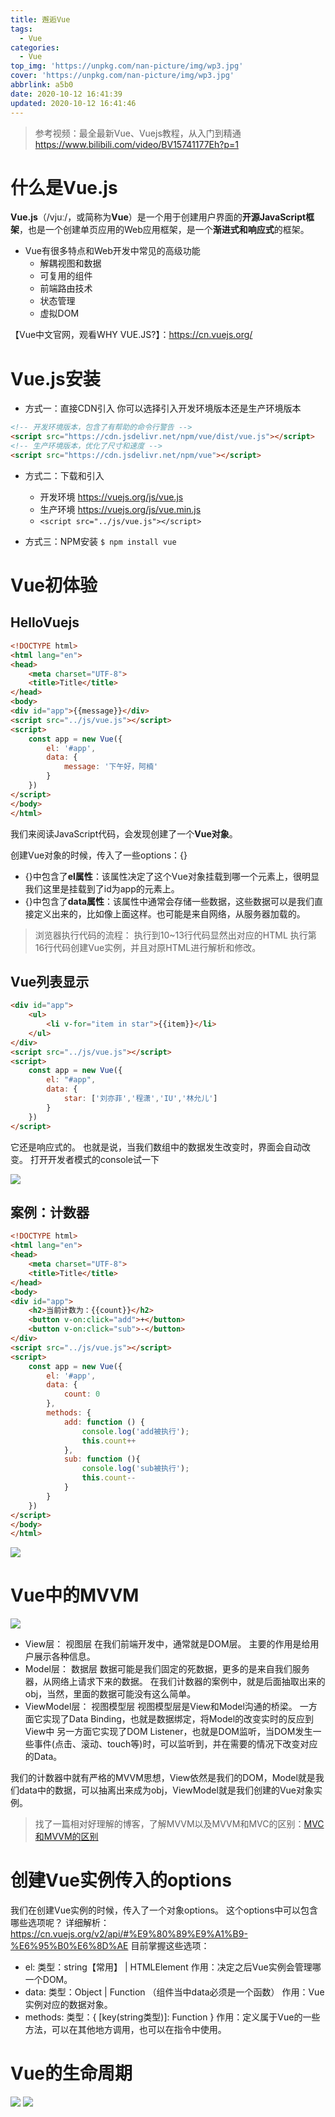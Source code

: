 ```yaml
---
title: 邂逅Vue
tags:
  - Vue
categories:
  - Vue
top_img: 'https://unpkg.com/nan-picture/img/wp3.jpg'
cover: 'https://unpkg.com/nan-picture/img/wp3.jpg'
abbrlink: a5b0
date: 2020-10-12 16:41:39
updated: 2020-10-12 16:41:46
---
```


>参考视频：最全最新Vue、Vuejs教程，从入门到精通 https://www.bilibili.com/video/BV15741177Eh?p=1

# 什么是Vue.js

**Vue.js**（/vjuː/，或简称为**Vue**）是一个用于创建用户界面的**开源JavaScript框架**，也是一个创建单页应用的Web应用框架，是一个**渐进式和响应式**的框架。

- Vue有很多特点和Web开发中常见的高级功能
  - 解耦视图和数据
  - 可复用的组件
  - 前端路由技术
  - 状态管理
  - 虚拟DOM

【Vue中文官网，观看WHY VUE.JS?】：https://cn.vuejs.org/



# Vue.js安装

- 方式一：直接CDN引入
  你可以选择引入开发环境版本还是生产环境版本

```html
<!-- 开发环境版本，包含了有帮助的命令行警告 --> 
<script src="https://cdn.jsdelivr.net/npm/vue/dist/vue.js"></script>
<!-- 生产环境版本，优化了尺寸和速度 -->
<script src="https://cdn.jsdelivr.net/npm/vue"></script>
```

- 方式二：下载和引入
  - 开发环境 https://vuejs.org/js/vue.js
  - 生产环境 https://vuejs.org/js/vue.min.js
  - `<script src="../js/vue.js"></script>`

- 方式三：NPM安装
  `$ npm install vue`



# Vue初体验

## HelloVuejs

```html
<!DOCTYPE html>
<html lang="en">
<head>
    <meta charset="UTF-8">
    <title>Title</title>
</head>
<body>
<div id="app">{{message}}</div>
<script src="../js/vue.js"></script>
<script>
    const app = new Vue({
        el: '#app',
        data: {
            message: '下午好，阿楠'
        }
    })
</script>
</body>
</html>
```

我们来阅读JavaScript代码，会发现创建了一个**Vue对象**。

创建Vue对象的时候，传入了一些options：{}

- {}中包含了**el属性**：该属性决定了这个Vue对象挂载到哪一个元素上，很明显我们这里是挂载到了id为app的元素上。
- {}中包含了**data属性**：该属性中通常会存储一些数据，这些数据可以是我们直接定义出来的，比如像上面这样。也可能是来自网络，从服务器加载的。

> 浏览器执行代码的流程：
> 执行到10~13行代码显然出对应的HTML
> 执行第16行代码创建Vue实例，并且对原HTML进行解析和修改。



## Vue列表显示

```html
<div id="app">
    <ul>
        <li v-for="item in star">{{item}}</li>
    </ul>
</div>
<script src="../js/vue.js"></script>
<script>
    const app = new Vue({
        el: "#app",
        data: {
            star: ['刘亦菲','程潇','IU','林允儿']
        }
    })
</script>
```

它还是响应式的。
也就是说，当我们数组中的数据发生改变时，界面会自动改变。
打开开发者模式的console试一下

![](https://unpkg.com/nan-picture/blog/20201011173203.png)



## 案例：计数器

```html
<!DOCTYPE html>
<html lang="en">
<head>
    <meta charset="UTF-8">
    <title>Title</title>
</head>
<body>
<div id="app">
    <h2>当前计数为：{{count}}</h2>
    <button v-on:click="add">+</button>
    <button v-on:click="sub">-</button>
</div>
<script src="../js/vue.js"></script>
<script>
    const app = new Vue({
        el: '#app',
        data: {
            count: 0
        },
        methods: {
            add: function () {
                console.log('add被执行');
                this.count++
            },
            sub: function (){
                console.log('sub被执行');
                this.count--
            }
        }
    })
</script>
</body>
</html>
```

![](https://unpkg.com/nan-picture/blog/20201011173424.png)



# Vue中的MVVM

![](https://unpkg.com/nan-picture/blog/20201011175627.png)

- View层：
  视图层
  在我们前端开发中，通常就是DOM层。
  主要的作用是给用户展示各种信息。
- Model层：
  数据层
  数据可能是我们固定的死数据，更多的是来自我们服务器，从网络上请求下来的数据。
  在我们计数器的案例中，就是后面抽取出来的obj，当然，里面的数据可能没有这么简单。
- ViewModel层：
  视图模型层
  视图模型层是View和Model沟通的桥梁。
  一方面它实现了Data Binding，也就是数据绑定，将Model的改变实时的反应到View中
  另一方面它实现了DOM Listener，也就是DOM监听，当DOM发生一些事件(点击、滚动、touch等)时，可以监听到，并在需要的情况下改变对应的Data。

我们的计数器中就有严格的MVVM思想，View依然是我们的DOM，Model就是我们data中的数据，可以抽离出来成为obj，ViewModel就是我们创建的Vue对象实例。

> 找了一篇相对好理解的博客，了解MVVM以及MVVM和MVC的区别：[MVC和MVVM的区别](https://blog.csdn.net/qq_42068550/article/details/89480350)



# 创建Vue实例传入的options

我们在创建Vue实例的时候，传入了一个对象options。
这个options中可以包含哪些选项呢？
详细解析： https://cn.vuejs.org/v2/api/#%E9%80%89%E9%A1%B9-%E6%95%B0%E6%8D%AE
目前掌握这些选项：

- el: 
  类型：string【常用】 | HTMLElement
  作用：决定之后Vue实例会管理哪一个DOM。
- data: 
  类型：Object | Function （组件当中data必须是一个函数）
  作用：Vue实例对应的数据对象。
- methods: 
  类型：{ [key(string类型)]: Function }
  作用：定义属于Vue的一些方法，可以在其他地方调用，也可以在指令中使用。



# Vue的生命周期

![](https://unpkg.com/nan-picture/blog/20201011182227.png)
![](https://unpkg.com/nan-picture/blog/20201011182212.png)